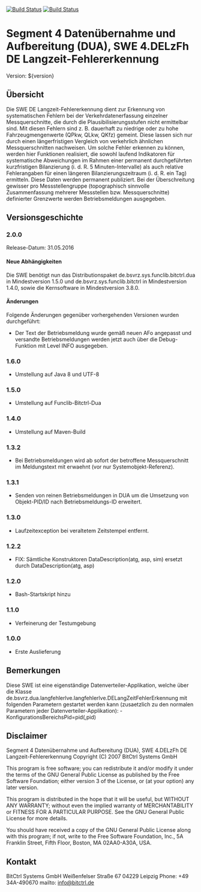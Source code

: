 [![Build Status](https://travis-ci.org/bitctrl/de.bsvrz.dua.langfehlerlve.svg?branch=develop)](https://travis-ci.org/bitctrl/de.bsvrz.dua.langfehlerlve)
[![Build Status](https://api.bintray.com/packages/bitctrl/maven/de.bsvrz.dua.langfehlerlve/images/download.svg)](https://bintray.com/bitctrl/maven/de.bsvrz.dua.langfehlerlve)

# Segment 4 Datenübernahme und Aufbereitung (DUA), SWE 4.DELzFh DE Langzeit-Fehlererkennung

Version: ${version}

## Übersicht

Die SWE DE Langzeit-Fehlererkennung dient zur Erkennung von systematischen Fehlern bei der
Verkehrdatenerfassung einzelner Messquerschnitte, die durch die Plausibilisierungsstufen
nicht ermittelbar sind. Mit diesen Fehlern sind z. B. dauerhaft zu niedrige oder zu hohe
Fahrzeugmengenwerte (QPkw, QLkw, QKfz) gemeint. Diese lassen sich nur durch einen längerfristigen
Vergleich von verkehrlich ähnlichen Messquerschnitten nachweisen. Um solche Fehler erkennen zu
können, werden hier Funktionen realisiert, die sowohl laufend Indikatoren für systematische
Abweichungen im Rahmen einer permanent durchgeführten kurzfristigen Bilanzierung (i. d. R. 
5 Minuten-Intervalle) als auch relative Fehlerangaben für einen längeren Bilanzierungszeitraum
(i. d. R. ein Tag) ermitteln. Diese Daten werden permanent publiziert. Bei der Überschreitung
gewisser pro Messstellengruppe (topographisch sinnvolle Zusammenfassung mehrerer Messstellen
bzw. Messquerschnitte) definierter Grenzwerte werden Betriebsmeldungen ausgegeben.


## Versionsgeschichte

### 2.0.0

Release-Datum: 31.05.2016

#### Neue Abhängigkeiten

Die SWE benötigt nun das Distributionspaket de.bsvrz.sys.funclib.bitctrl.dua
in Mindestversion 1.5.0 und de.bsvrz.sys.funclib.bitctrl in Mindestversion 1.4.0,
sowie die Kernsoftware in Mindestversion 3.8.0.

#### Änderungen

Folgende Änderungen gegenüber vorhergehenden Versionen wurden durchgeführt:

- Der Text der Betriebsmeldung wurde gemäß neuen AFo angepasst und versandte
  Betriebsmeldungen werden jetzt auch über die Debug-Funktion mit Level INFO
  ausgegeben.

### 1.6.0

- Umstellung auf Java 8 und UTF-8

### 1.5.0

- Umstellung auf Funclib-Bitctrl-Dua

### 1.4.0

- Umstellung auf Maven-Build

### 1.3.2

 - Bei Betriebsmeldungen wird ab sofort der betroffene Messquerschnitt im Meldungstext
   mit erwaehnt (vor nur Systemobjekt-Referenz).  

### 1.3.1

 - Senden von reinen Betriebsmeldungen in DUA um die Umsetzung von Objekt-PID/ID nach
   Betriebsmeldungs-ID erweitert.  

### 1.3.0

 - Laufzeitexception bei veraltetem Zeitstempel entfernt.
         
### 1.2.2

 - FIX: Sämtliche Konstruktoren DataDescription(atg, asp, sim) ersetzt durch
        DataDescription(atg, asp)

### 1.2.0

 - Bash-Startskript hinzu
  
### 1.1.0

 - Verfeinerung der Testumgebung
  
### 1.0.0

 - Erste Auslieferung

## Bemerkungen

Diese SWE ist eine eigenständige Datenverteiler-Applikation, welche über die Klasse
de.bsvrz.dua.langfehlerlve.langfehlerlve.DELangZeitFehlerErkennung mit folgenden
Parametern gestartet werden kann (zusaetzlich zu den normalen Parametern jeder
Datenverteiler-Applikation):
	-KonfigurationsBereichsPid=pid(,pid)

## Disclaimer

Segment 4 Datenübernahme und Aufbereitung (DUA), SWE 4.DELzFh DE Langzeit-Fehlererkennung
Copyright (C) 2007 BitCtrl Systems GmbH 

This program is free software; you can redistribute it and/or modify it under
the terms of the GNU General Public License as published by the Free Software
Foundation; either version 3 of the License, or (at your option) any later
version.

This program is distributed in the hope that it will be useful, but WITHOUT
ANY WARRANTY; without even the implied warranty of MERCHANTABILITY or FITNESS
FOR A PARTICULAR PURPOSE. See the GNU General Public License for more
details.

You should have received a copy of the GNU General Public License along with
this program; if not, write to the Free Software Foundation, Inc., 5A
Franklin Street, Fifth Floor, Boston, MA 02AA0-A30A, USA.


## Kontakt

BitCtrl Systems GmbH
Weißenfelser Straße 67
04229 Leipzig
Phone: +49 34A-490670
mailto: info@bitctrl.de
